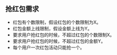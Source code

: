 ## 抢红包需求

- 红包有个数限制，假设红包的个数限制为X。 
- 红包金额上线限制，假设金额上线为Y。
- 要求用户抢红包的时候，不超过红包的个数限制X。 
- 要求用户抢红包的时候，不超过红包的金额Y。 
- 每个用户一次红包活动只能抢一个。

